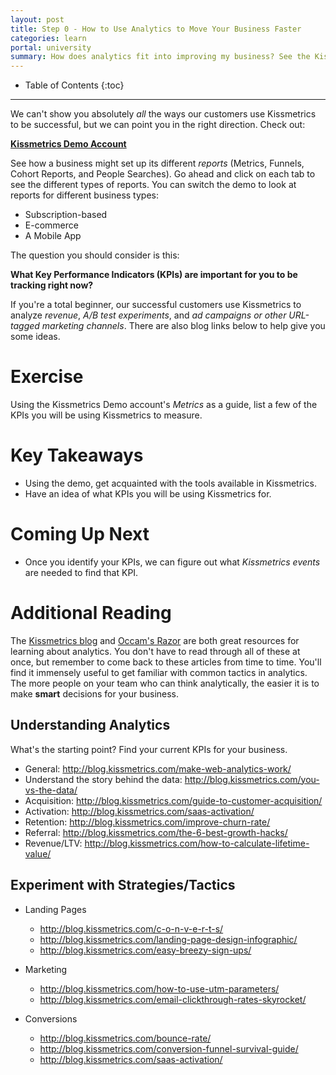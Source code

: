 ```yaml
---
layout: post
title: Step 0 - How to Use Analytics to Move Your Business Faster
categories: learn
portal: university
summary: How does analytics fit into improving my business? See the Kissmetrics Demo Account for ideas!
---
```

* Table of Contents
{:toc}
* * *

<div id="wistia_i64qus5i5c" class="wistia_embed wistia-embed" data-video-width="640" data-video-height="400">
</div>

We can't show you absolutely *all* the ways our customers use Kissmetrics to be successful, but we can point you in the right direction. Check out:

**[Kissmetrics Demo Account][demo]**

See how a business might set up its different *reports* (Metrics, Funnels, Cohort Reports, and People Searches). Go ahead and click on each tab to see the different types of reports. You can switch the demo to look at reports for different business types:

* Subscription-based
* E-commerce
* A Mobile App

The question you should consider is this:

**What Key Performance Indicators (KPIs) are important for you to be tracking right now?**

If you're a total beginner, our successful customers use Kissmetrics to analyze *revenue*, *A/B test experiments*, and *ad campaigns or other URL-tagged marketing channels*. There are also blog links below to help give you some ideas.

# Exercise

<div class="alert alert-success alert-block">
Using the Kissmetrics Demo account's <em>Metrics</em> as a guide, list a few of the KPIs you will be using Kissmetrics to measure.
</div>

# Key Takeaways

* Using the demo, get acquainted with the tools available in Kissmetrics.
* Have an idea of what KPIs you will be using Kissmetrics for.

# Coming Up Next

* Once you identify your KPIs, we can figure out what *Kissmetrics events* are needed to find that KPI.

# Additional Reading

The [Kissmetrics blog][blog] and [Occam's Razor][avinash] are both great resources for learning about analytics. You don't have to read through all of these at once, but remember to come back to these articles from time to time. You'll find it immensely useful to get familiar with common tactics in analytics. The more people on your team who can think analytically, the easier it is to make **smart** decisions for your business.

## Understanding Analytics
What's the starting point? Find your current KPIs for your business.

* General: <http://blog.kissmetrics.com/make-web-analytics-work/>
* Understand the story behind the data: <http://blog.kissmetrics.com/you-vs-the-data/>
* Acquisition: <http://blog.kissmetrics.com/guide-to-customer-acquisition/>
* Activation: <http://blog.kissmetrics.com/saas-activation/>
* Retention: <http://blog.kissmetrics.com/improve-churn-rate/>
* Referral: <http://blog.kissmetrics.com/the-6-best-growth-hacks/>
* Revenue/LTV: <http://blog.kissmetrics.com/how-to-calculate-lifetime-value/>

## Experiment with Strategies/Tactics

* Landing Pages
  * <http://blog.kissmetrics.com/c-o-n-v-e-r-t-s/>
  * <http://blog.kissmetrics.com/landing-page-design-infographic/>
  * <http://blog.kissmetrics.com/easy-breezy-sign-ups/>

* Marketing
  * <http://blog.kissmetrics.com/how-to-use-utm-parameters/>
  * <http://blog.kissmetrics.com/email-clickthrough-rates-skyrocket/>

* Conversions
  * <http://blog.kissmetrics.com/bounce-rate/>
  * <http://blog.kissmetrics.com/conversion-funnel-survival-guide/>
  * <http://blog.kissmetrics.com/saas-activation/>

[demo]: https://demo.kissmetrics.com/
[blog]: http://blog.kissmetrics.com
[avinash]: http://www.kaushik.net/avinash/
